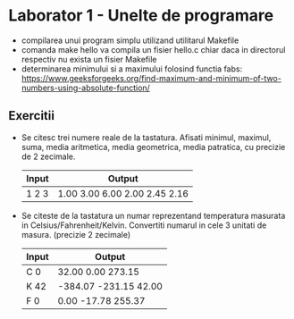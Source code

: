 # Laborator 1 - Unelte de programare

* compilarea unui program simplu utilizand utilitarul Makefile
* comanda make hello va compila un fisier hello.c chiar daca in directorul respectiv nu exista un fisier Makefile
* determinarea minimului si a maximului folosind functia fabs: https://www.geeksforgeeks.org/find-maximum-and-minimum-of-two-numbers-using-absolute-function/

## Exercitii
* Se citesc trei numere reale de la tastatura. Afisati minimul, maximul, suma, media aritmetica, media geometrica, media patratica, cu precizie de 2 zecimale.

    | Input | Output                        |
    |-------|-------------------------------|
    | 1 2 3 | 1.00 3.00 6.00 2.00 2.45 2.16 |

* Se citeste de la tastatura un numar reprezentand temperatura masurata in Celsius/Fahrenheit/Kelvin. Convertiti numarul in cele 3 unitati de masura. (precizie 2 zecimale)

    | Input | Output                |
    |-------|-----------------------|
    | C 0   | 32.00 0.00 273.15     |
    | K 42  | -384.07 -231.15 42.00 |
    | F 0   | 0.00 -17.78 255.37    |